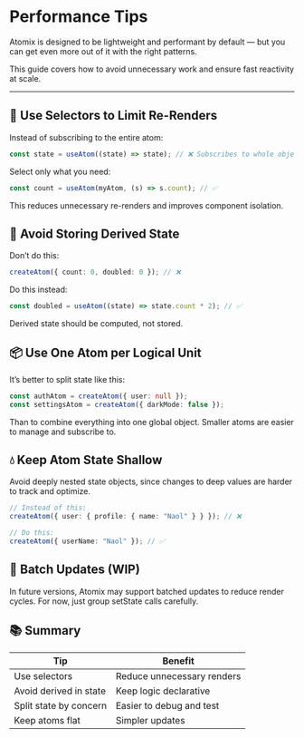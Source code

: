 # Performance Tips

Atomix is designed to be lightweight and performant by default — but you can get even more out of it with the right patterns.

This guide covers how to avoid unnecessary work and ensure fast reactivity at scale.

---

## 🎯 Use Selectors to Limit Re-Renders

Instead of subscribing to the entire atom:

```ts
const state = useAtom((state) => state); // ❌ Subscribes to whole object
```

Select only what you need:

```ts
const count = useAtom(myAtom, (s) => s.count); // ✅
```

This reduces unnecessary re-renders and improves component isolation.

## 🧠 Avoid Storing Derived State

Don’t do this:

```ts
createAtom({ count: 0, doubled: 0 }); // ❌
```

Do this instead:

```ts
const doubled = useAtom((state) => state.count * 2); // ✅
```

Derived state should be computed, not stored.

## 📦 Use One Atom per Logical Unit

It’s better to split state like this:

```ts
const authAtom = createAtom({ user: null });
const settingsAtom = createAtom({ darkMode: false });
```

Than to combine everything into one global object. Smaller atoms are easier to manage and subscribe to.

## 💧 Keep Atom State Shallow

Avoid deeply nested state objects, since changes to deep values are harder to track and optimize.

```ts
// Instead of this:
createAtom({ user: { profile: { name: "Naol" } } }); // ❌

// Do this:
createAtom({ userName: "Naol" }); // ✅
```

## 🚀 Batch Updates (WIP)

In future versions, Atomix may support batched updates to reduce render cycles. For now, just group setState calls carefully.

## 📚 Summary

| Tip                    | Benefit                    |
| ---------------------- | -------------------------- |
| Use selectors          | Reduce unnecessary renders |
| Avoid derived in state | Keep logic declarative     |
| Split state by concern | Easier to debug and test   |
| Keep atoms flat        | Simpler updates            |
